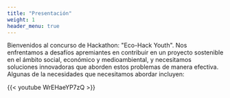 ```yaml
---
title: "Presentación"
weight: 1
header_menu: true
---
```

Bienvenidos al concurso de Hackathon: "Eco-Hack Youth". Nos enfrentamos a desafíos apremiantes en contribuir en un proyecto sostenible en el ámbito social, económico y medioambiental, y necesitamos soluciones innovadoras que aborden estos problemas de manera efectiva. Algunas de la necesidades que necesitamos abordar incluyen: 

{{< youtube WrEHaeYP7zQ >}}
